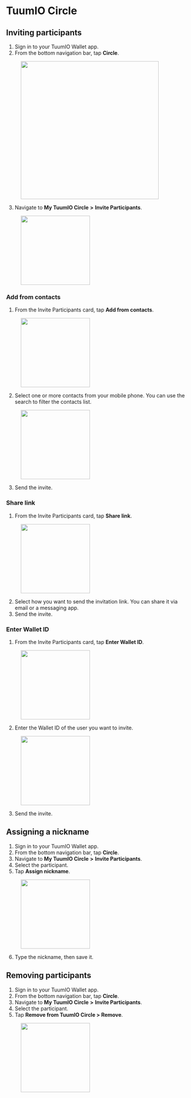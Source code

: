 # TuumIO Circle

## Inviting participants

1. Sign in to your TuumIO Wallet app.
2. From the bottom navigation bar, tap **Circle**.

<figure><img src="../.gitbook/assets/cw-bottom-menu-circle.png" alt="" width="375"><figcaption></figcaption></figure>

3. Navigate to **My TuumIO Circle** **>** **Invite Participants**.

<figure><img src="../.gitbook/assets/care-circle-invite-participants.png" alt="" width="188"><figcaption></figcaption></figure>

### Add from contacts

1. From the Invite Participants card, tap **Add from contacts**.

<figure><img src="../.gitbook/assets/care-circle-add-from-contacts.png" alt="" width="188"><figcaption></figcaption></figure>

2. Select one or more contacts from your mobile phone. You can use the search to filter the contacts list.

<figure><img src="../.gitbook/assets/care-circle-add-contacts.png" alt="" width="188"><figcaption></figcaption></figure>

3. Send the invite.

### Share link

1. From the Invite Participants card, tap **Share link**.

<figure><img src="../.gitbook/assets/care-circle-share-link.png" alt="" width="188"><figcaption></figcaption></figure>

2. Select how you want to send the invitation link. You can share it via email or a messaging app.
3. Send the invite.

### Enter Wallet ID

1. From the Invite Participants card, tap **Enter Wallet ID**.

<figure><img src="../.gitbook/assets/care-circle-enter-wallet-id.png" alt="" width="188"><figcaption></figcaption></figure>

2. Enter the Wallet ID of the user you want to invite.

<figure><img src="../.gitbook/assets/care-circle-enter-wallet-id (1).png" alt="" width="188"><figcaption></figcaption></figure>

3. Send the invite.

## Assigning a nickname

1. Sign in to your TuumIO Wallet app.
2. From the bottom navigation bar, tap **Circle**.
3. Navigate to **My TuumIO Circle** **>** **Invite Participants**.
4. Select the participant.
5. Tap **Assign nickname**.

<figure><img src="../.gitbook/assets/care-circle-assign-nickname.png" alt="" width="188"><figcaption></figcaption></figure>

6. Type the nickname, then save it.

## Removing participants

1. Sign in to your TuumIO Wallet app.
2. From the bottom navigation bar, tap **Circle**.
3. Navigate to **My TuumIO Circle** **>** **Invite Participants**.
4. Select the participant.
5. Tap **Remove from TuumIO Circle > Remove**.

<figure><img src="../.gitbook/assets/care-circle-remove-from-circle.png" alt="" width="188"><figcaption></figcaption></figure>
